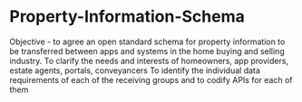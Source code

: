 # Property-Information-Schema
Objective - to agree an open standard schema for property information to be transferred between apps and systems in the home buying and selling industry.
To clarify the needs and interests of homeowners, app providers, estate agents, portals, conveyancers
To identify the individual data requirements of each of the receiving groups and to codify APIs for each of them 
